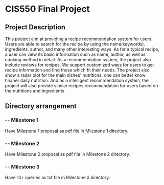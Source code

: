 # CIS550 Final Project

## Project Description

This peoject aim at providing a recipe recommendation system for users. Users are able to search for the recipe by using the name(keywords), ingredients, author, and many other interesting ways. As for a typical recipe, a user can view its basic information such as name, author, as well as cooking method in detail. As a recommendation system, the project also include reviews for recipes. We support customized ways for users to get recipe information and find those which fit their needs. The project also show a radar plot for the main dishes' nutritions, one can better know his/her daily nutrition. And as a intelligent recommendation system, the project will also provide similar recipes recommandation for users based on the nutritions and ingredients.

## Directory arrangement

### -- Milestone 1
Have Milestone 1 proposal as pdf file in Milestone 1 directory.


### -- Milestone 2
Have Milestone 2 proposal as pdf file in Milestone 2 directory.


### -- Milestone 3
Have 10+ queries as txt file in Milestone 3 directory.
